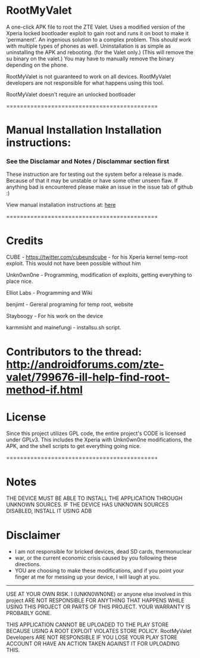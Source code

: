 RootMyValet
===========

A one-click APK file to root the ZTE Valet. Uses a modified version of the Xperia locked bootloader exploit to gain root and runs it on boot to make it 'permanent'. An ingenious solution to a complex problem. This *should* work with multiple types of phones as well. Uninstallation is as simple as uninstalling the APK and rebooting. (for the Valet only.) (This will remove the su binary on the valet.) You may have to manually remove the binary depending on the phone.

RootMyValet is not guaranteed to work on all devices. RootMyValet developers are not responsible for what happens using this tool.

RootMyValet doesn't require an unlocked bootloader

============================================

Manual Installation Installation instructions:
===================

### See the Disclamar and Notes / Disclammar section first

These instruction are for testing out the system befor a release is made. Because of that it may be unstable or have some other unseen flaw. If anything bad is encountered please make an issue in the issue tab of github :)

View manual installation instructions at: [here](https://github.com/Unkn0wn0ne/RootMyValet/wiki/Manual-installation-Instructions)

============================================

Credits
============================================

CUBE - https://twitter.com/cubeundcube - for his Xperia kernel temp-root exploit. This would not have been possible without him

Unkn0wn0ne - Programming, modification of exploits, getting everything to place nice.

Elliot Labs - Programming and Wiki

benjimt - Gereral programing for temp root, website

Stayboogy - For his work on the device

karmmisht and mainefungi - installsu.sh script. 

Contributors to the thread: http://androidforums.com/zte-valet/799676-ill-help-find-root-method-if.html
============================================

License
============================================

Since this project utilizes GPL code, the entire project's CODE is licensed under GPLv3. This includes the Xperia with Unkn0wn0ne modifications, the APK, and the shell scripts to get everything going nice. 

============================================

Notes 
============================================

THE DEVICE MUST BE ABLE TO INSTALL THE APPLICATION THROUGH UNKNOWN SOURCES. IF THE DEVICE HAS UNKNOWN SOURCES DISABLED, INSTALL IT USING ADB


Disclaimer
============================================
 * I am not responsible for bricked devices, dead SD cards, thermonuclear
 * war, or the current economic crisis caused by you following these directions. 
 * YOU are choosing to make these modifications, and if you point your finger at me for messing up your device, I will laugh at you.

_______________________________________________________________________________________________________

USE AT YOUR OWN RISK. I (UNKN0WN0NE) or anyone else involved in this project ARE NOT RESPONSIBLE FOR ANYTHING THAT HAPPENS WHILE USING THIS PROJECT OR PARTS OF THIS PROJECT. YOUR WARRANTY IS PROBABLY GONE.

THIS APPLICATION CANNOT BE UPLOADED TO THE PLAY STORE BECAUSE USING A ROOT EXPLOIT VIOLATES STORE POLICY. RootMyValet Developers ARE NOT RESPONSIBLE IF YOU LOSE YOUR PLAY STORE ACCOUNT OR HAVE AN ACTION TAKEN AGAINST IT FOR UPLOADING THIS.
